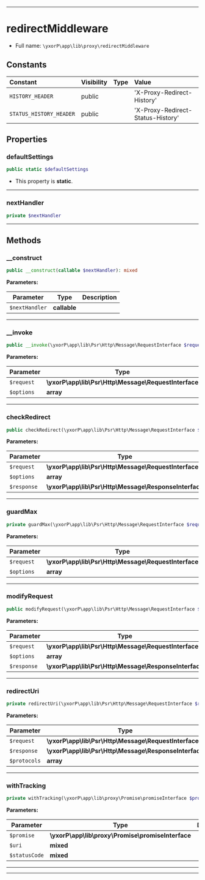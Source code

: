 ***

# redirectMiddleware





* Full name: `\yxorP\app\lib\proxy\redirectMiddleware`


## Constants

| Constant | Visibility | Type | Value |
|:---------|:-----------|:-----|:------|
|`HISTORY_HEADER`|public| |&#039;X-Proxy-Redirect-History&#039;|
|`STATUS_HISTORY_HEADER`|public| |&#039;X-Proxy-Redirect-Status-History&#039;|

## Properties


### defaultSettings



```php
public static $defaultSettings
```



* This property is **static**.


***

### nextHandler



```php
private $nextHandler
```






***

## Methods


### __construct



```php
public __construct(callable $nextHandler): mixed
```








**Parameters:**

| Parameter | Type | Description |
|-----------|------|-------------|
| `$nextHandler` | **callable** |  |




***

### __invoke



```php
public __invoke(\yxorP\app\lib\Psr\Http\Message\RequestInterface $request, array $options): mixed
```








**Parameters:**

| Parameter | Type | Description |
|-----------|------|-------------|
| `$request` | **\yxorP\app\lib\Psr\Http\Message\RequestInterface** |  |
| `$options` | **array** |  |




***

### checkRedirect



```php
public checkRedirect(\yxorP\app\lib\Psr\Http\Message\RequestInterface $request, array $options, \yxorP\app\lib\Psr\Http\Message\ResponseInterface $response): mixed
```








**Parameters:**

| Parameter | Type | Description |
|-----------|------|-------------|
| `$request` | **\yxorP\app\lib\Psr\Http\Message\RequestInterface** |  |
| `$options` | **array** |  |
| `$response` | **\yxorP\app\lib\Psr\Http\Message\ResponseInterface** |  |




***

### guardMax



```php
private guardMax(\yxorP\app\lib\Psr\Http\Message\RequestInterface $request, array& $options): mixed
```








**Parameters:**

| Parameter | Type | Description |
|-----------|------|-------------|
| `$request` | **\yxorP\app\lib\Psr\Http\Message\RequestInterface** |  |
| `$options` | **array** |  |




***

### modifyRequest



```php
public modifyRequest(\yxorP\app\lib\Psr\Http\Message\RequestInterface $request, array $options, \yxorP\app\lib\Psr\Http\Message\ResponseInterface $response): mixed
```








**Parameters:**

| Parameter | Type | Description |
|-----------|------|-------------|
| `$request` | **\yxorP\app\lib\Psr\Http\Message\RequestInterface** |  |
| `$options` | **array** |  |
| `$response` | **\yxorP\app\lib\Psr\Http\Message\ResponseInterface** |  |




***

### redirectUri



```php
private redirectUri(\yxorP\app\lib\Psr\Http\Message\RequestInterface $request, \yxorP\app\lib\Psr\Http\Message\ResponseInterface $response, array $protocols): mixed
```








**Parameters:**

| Parameter | Type | Description |
|-----------|------|-------------|
| `$request` | **\yxorP\app\lib\Psr\Http\Message\RequestInterface** |  |
| `$response` | **\yxorP\app\lib\Psr\Http\Message\ResponseInterface** |  |
| `$protocols` | **array** |  |




***

### withTracking



```php
private withTracking(\yxorP\app\lib\proxy\Promise\promiseInterface $promise, mixed $uri, mixed $statusCode): mixed
```








**Parameters:**

| Parameter | Type | Description |
|-----------|------|-------------|
| `$promise` | **\yxorP\app\lib\proxy\Promise\promiseInterface** |  |
| `$uri` | **mixed** |  |
| `$statusCode` | **mixed** |  |




***


***

